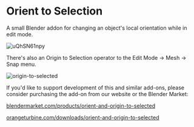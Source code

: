 # Orient to Selection
 A small Blender addon for changing an object's local orientation while in edit mode.

![uQhSN61npy](https://user-images.githubusercontent.com/12982300/127409850-6f22147a-0145-4229-aa50-e18ceb57171a.gif)

There's also an Origin to Selection operator to the Edit Mode -> Mesh -> Snap menu.

![origin-to-selected](https://user-images.githubusercontent.com/12982300/207934047-48733cd3-e4c7-4008-b1e8-d82facf6d9e5.gif)

If you'd like to support development of this and similar add-ons, please consider purchasing the add-on from our website or the Blender Market:

[blendermarket.com/products/orient-and-origin-to-selected](https://blendermarket.com/products/orient-and-origin-to-selected)

[orangeturbine.com/downloads/orient-and-origin-to-selected](https://orangeturbine.com/downloads/orient-and-origin-to-selected)
